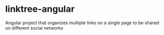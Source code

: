 # linktree-angular
Angular project that organizes multiple links on a single page to be shared on different social networks
